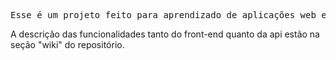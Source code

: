 <pre>Esse é um projeto feito para aprendizado de aplicações web e uso de tecnologias emergentes.</pre>
A descrição das funcionalidades tanto do front-end quanto da api estão na seção "wiki" do repositório.
